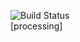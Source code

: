 <img src="https://travis-ci.org/tsaiian/ExtractSentencesFromHTML.svg?branch=master" alt="Build Status" /><br>
[processing]

